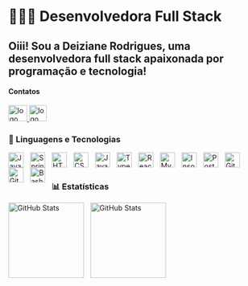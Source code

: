 # 👩🏻‍💻 Desenvolvedora Full Stack


## Oiii! Sou a Deiziane Rodrigues, uma desenvolvedora full stack apaixonada por programação e tecnologia!

#### Contatos

<p align="left">
  <a href="https://linkedin.com/in/deizianer/" target="_blank" rel="noopener noreferrer">
    <img src="https://github.com/user-attachments/assets/bdba38d1-0a15-40a0-a53c-bbc168d69df4" width="37" height="32" alt="logo linkedin"/>
  </a>
  <a href="#" target="_blank">
    <img src="https://img.icons8.com/?size=100&id=P7UIlhbpWzZm&format=png&color=000000" width="35" height="32" alt="logo gmail"/>
  </a>
</p>

### 🤖 Linguagens e Tecnologias

<img 
    align="left" 
    alt="Java" 
    width="30px" 
    style="padding-right:10px;" 
    src="https://cdn.jsdelivr.net/gh/devicons/devicon/icons/java/java-original.svg"
/>
<img 
    align="left" 
    alt="Spring" 
    width="30px" 
    style="padding-right:10px;" 
    src="https://cdn.jsdelivr.net/gh/devicons/devicon/icons/spring/spring-original.svg" 
/>
<img 
    align="left" 
    alt="HTML"
    title="HTML" 
    width="30px" 
    style="padding-right: 10px;" 
    src="https://cdn.jsdelivr.net/gh/devicons/devicon@latest/icons/html5/html5-original.svg" 
/>
<img 
    align="left" 
    alt="CSS" 
    title="CSS"
    width="30px" 
    style="padding-right: 10px;" 
    src="https://cdn.jsdelivr.net/gh/devicons/devicon@latest/icons/css3/css3-original.svg" 
/>
<img 
    align="left" 
    alt="JavaScript" 
    title="JavaScript"
    width="30px" 
    style="padding-right: 10px;" 
    src="https://cdn.jsdelivr.net/gh/devicons/devicon@latest/icons/javascript/javascript-original.svg" 
/>
<img 
    align="left" 
    alt="TypeScript"
    title="TypeScript" 
    width="30px" 
    style="padding-right: 10px;" 
    src="https://cdn.jsdelivr.net/gh/devicons/devicon@latest/icons/typescript/typescript-original.svg" 
/>
<img 
    align="left" 
    alt="React"
    title="React" 
    width="30px" 
    style="padding-right: 10px;" 
    src="https://cdn.jsdelivr.net/gh/devicons/devicon@latest/icons/react/react-original.svg" 
/>
<img 
    align="left" 
    alt="MySQL" 
    title="MySQL"
    width="30px" 
    style="padding-right: 10px;" 
    src="https://cdn.jsdelivr.net/gh/devicons/devicon@latest/icons/mysql/mysql-original.svg" 
/>
<img 
    align="left" 
    alt="Insomnia" 
    title="Insomnia"
    width="30px" 
    style="padding-right: 10px;" 
    src="https://cdn.jsdelivr.net/gh/devicons/devicon@latest/icons/insomnia/insomnia-original.svg" 
/>
<img 
    align="left" 
    alt="Postman" 
    title="Postman"
    width="30px" 
    style="padding-right: 10px;" 
    src="https://cdn.jsdelivr.net/gh/devicons/devicon@latest/icons/postman/postman-original.svg" 
/>
<img 
    align="left" 
    alt="Git" 
    title="Git"
    width="30px" 
    style="padding-right: 10px;" 
    src="https://cdn.jsdelivr.net/gh/devicons/devicon@latest/icons/git/git-original.svg" 
/>
<img
    align="left"
    alt="GitHub" 
    title="GitHub"
    width="30px" 
    style="padding-right:10px;" 
    src="https://cdn.jsdelivr.net/gh/devicons/devicon/icons/github/github-original.svg" 
 />
<img 
    align="left" 
    alt="Bash" 
    title="Bash"
    width="30px" 
    style="padding-right:10px;" 
    src="https://cdn.jsdelivr.net/gh/devicons/devicon/icons/bash/bash-original.svg" 
/>

<br/>
<br/>

### 📊 Estatísticas

<img 
    align="left" 
    alt="GitHub Stats"
    height="150" 
    style="padding-right:10px;" 
    src="https://github-readme-stats.vercel.app/api?username=deizirrs&show_icons=true&theme=radical&rank_icon=github&include_all_commits=true&locale=pt-br" 
/>
<img 
    align="left" 
    alt="GitHub Stats"
    height="150" 
    style="padding-right:10px;" 
    src="https://github-readme-stats.vercel.app/api/top-langs/?username=deizirrs&theme=radical&&layout=compact&custom_title=Tecnologias&langs_count=5" 
/>
